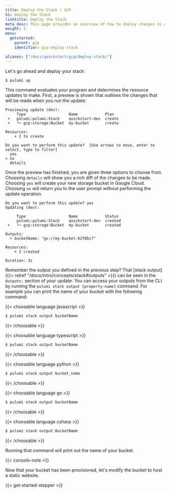 ```yaml
---
title: Deploy the Stack | GCP
h1: Deploy the Stack
linktitle: Deploy the Stack
meta_desc: This page provides an overview of how to deploy changes to a Google Cloud project.
weight: 5
menu:
  getstarted:
    parent: gcp
    identifier: gcp-deploy-stack

aliases: ["/docs/quickstart/gcp/deploy-stack/"]
---
```


Let's go ahead and deploy your stack:

```bash
$ pulumi up
```

This command evaluates your program and determines the resource updates to make. First, a preview is shown that outlines the changes that will be made when you run the update:

```
Previewing update (dev):
     Type                   Name            Plan
 +   pulumi:pulumi:Stack    quickstart-dev  create
 +   └─ gcp:storage:Bucket  my-bucket       create

Resources:
    + 2 to create

Do you want to perform this update?  [Use arrows to move, enter to select, type to filter]
  yes
> no
  details
```

Once the preview has finished, you are given three options to choose from. Choosing `details` will show you a rich diff of the changes to be made. Choosing `yes` will create your new storage bucket in Google Cloud. Choosing `no` will return you to the user prompt without performing the update operation.

```
Do you want to perform this update? yes
Updating (dev):

     Type                   Name            Status
     pulumi:pulumi:Stack    quickstart-dev  created
 +   └─ gcp:storage:Bucket  my-bucket       created

Outputs:
  + bucketName: "gs://my-bucket-62f8bc7"

Resources:
    + 2 created

Duration: 3s
```

Remember the output you defined in the previous step? That [stack output]({{< relref "/docs/intro/concepts/stack#outputs" >}}) can be seen in the `Outputs:` section of your update. You can access your outputs from the CLI by running the `pulumi stack output [property-name]` command. For example you can print the name of your bucket with the following command:

{{< choosable language javascript >}}

```bash
$ pulumi stack output bucketName
```

{{< /choosable >}}

{{< choosable language typescript >}}

```bash
$ pulumi stack output bucketName
```

{{< /choosable >}}

{{< choosable language python >}}

```bash
$ pulumi stack output bucket_name
```

{{< /choosable >}}

{{< choosable language go >}}

```bash
$ pulumi stack output bucketName
```

{{< /choosable >}}

{{< choosable language csharp >}}

```bash
$ pulumi stack output BucketName
```

{{< /choosable >}}

Running that command will print out the name of your bucket.

{{< console-note >}}

Now that your bucket has been provisioned, let's modify the bucket to host a static website.

{{< get-started-stepper >}}
